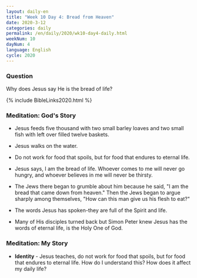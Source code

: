 ```yaml
---
layout: daily-en
title: "Week 10 Day 4: Bread from Heaven"
date: 2020-3-12 
categories: daily
permalink: /en/daily/2020/wk10-day4-daily.html
weekNum: 10
dayNum: 4
language: English
cycle: 2020
---
```

### Question     
Why does Jesus say He is the bread of life?

{% include BibleLinks2020.html %} 

### Meditation: God's Story   
+ Jesus feeds five thousand with two small barley loaves and two small fish with left over filled twelve baskets. 

+ Jesus walks on the water. 

+ Do not work for food that spoils, but for food that endures to eternal life. 

+ Jesus says, I am the bread of life. Whoever comes to me will never go hungry, and whoever believes in me will never be thirsty. 

+ The Jews there began to grumble about him because he said, "I am the bread that came down from heaven." Then the Jews began to argue sharply among themselves, "How can this man give us his flesh to eat?" 

+ The words Jesus has spoken-they are full of the Spirit and life. 

+ Many of His disciples turned back but Simon Peter knew Jesus has the words of eternal life, is the Holy One of God. 

### Meditation: My Story   
+ **Identity** - Jesus teaches, do not work for food that spoils, but for food that endures to eternal life. How do I understand this? How does it affect my daily life? 
